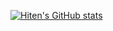 [![Hiten's GitHub stats](https://github-readme-stats.vercel.app/api?username=hiten36&count_private=true&show_icons=true&theme=radical)](https://github.com/anuraghazra/github-readme-stats)